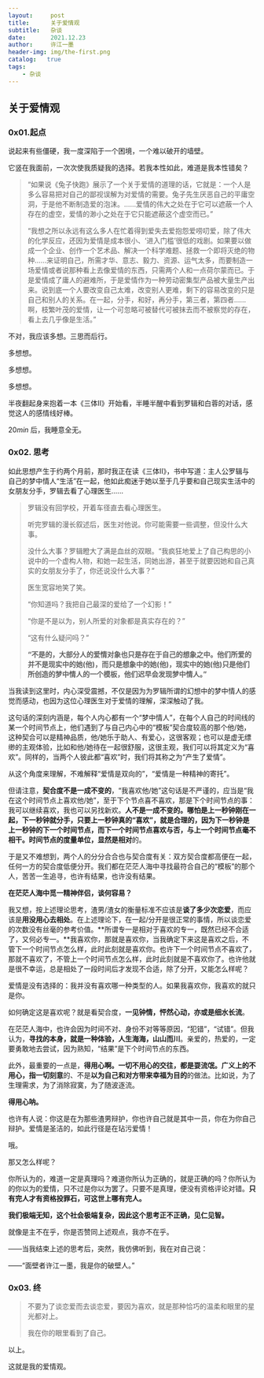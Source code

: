 ```yaml
---
layout:     post
title:      关于爱情观
subtitle:   杂谈
date:       2021.12.23
author:     许江一墨
header-img: img/the-first.png
catalog:   true
tags:
    - 杂谈
---
```


## 关于爱情观

### 0x01.起点

说起来有些僵硬，我一度深陷于一个困境，一个难以破开的墙壁。

它竖在我面前，一次次使我质疑我的选择。若我本性如此，难道是我本性错矣？

> “如果说《兔子快跑》展示了一个关于爱情的道理的话，它就是：一个人是多么容易把对自己的鄙视误解为对爱情的需要。兔子先生厌恶自己的平庸空洞，于是他不断制造爱的泡沫。……爱情的伟大之处在于它可以遮蔽一个人存在的虚空，爱情的渺小之处在于它只能遮蔽这个虚空而已。”
>
> “我想之所以永远有这么多人在忙着得到爱失去爱抱怨爱唠叨爱，除了伟大的化学反应，还因为爱情是成本很小、‘进入门槛’很低的戏剧。如果要以做成一个企业、创作一个艺术品、解决一个科学难题、拯救一个即将灭绝的物种……来证明自己，所需才华、意志、毅力、资源、运气太多，而要制造一场爱情或者说那种看上去像爱情的东西，只需两个人和一点荷尔蒙而已。于是爱情成了庸人的避难所，于是爱情作为一种劳动密集型产品被大量生产出来。说到底一个人要改变自己太难，改变别人更难，剩下的容易改变的只是自己和别人的关系。在一起，分手，和好，再分手，第三者，第四者……啊，枝繁叶茂的爱情，让一个可忽略可被替代可被抹去而不被察觉的存在，看上去几乎像是生活。”

不对，我应该多想。三思而后行。

多想想。

多想想。

多想想。

半夜翻起身来抱着一本《三体Ⅱ》开始看，半睡半醒中看到罗辑和白蓉的对话，感觉这人的感情线好棒。

$20min$ 后，我睡意全无。

### 0x02. 思考

如此思想产生于约两个月前，那时我正在读《三体Ⅱ》，书中写道：主人公罗辑与自己的梦中情人“生活”在一起，他如此痴迷于她以至于几乎要和自己现实生活中的女朋友分手，罗辑去看了心理医生......

> 罗辑没有回学校，开着车径直去看心理医生。
>
> 听完罗辑的漫长叙述后，医生对他说。你可能需要一些调整，但没什么大事。
>
> 没什么大事？罗辑瞪大了满是血丝的双眼。“我疯狂地爱上了自己构思的小说中的一个虚构人物，和她一起生活，同她出游，甚至于就要因她和自己真实的女朋友分手了，你还说没什么大事？”
>
> 医生宽容地笑了笑。
>
> “你知道吗？我把自己最深的爱给了一个幻影！”
>
> “你是不是以为，别人所爱的对象都是真实存在的？”
>
> “这有什么疑问吗？”
>
> **“不是的，大部分人的爱情对象也只是存在于自己的想象之中。他们所爱的并不是现实中的她(他)，而只是想象中的她(他)，现实中的她(他)只是他们所创造的梦中情人的一个模板，他们迟早会发现梦中情人。”**

当我读到这里时，内心深受震撼，不仅是因为为罗辑所谓的幻想中的梦中情人的感觉而感动，也因为这位心理医生对于爱情的理解，深深触动了我。

这句话的深刻内涵是，每个人内心都有一个“梦中情人”，在每个人自己的时间线的某一个时间节点上，他们遇到了与自己内心中的“模板”契合度较高的那个他/她，这种契合可以是精神品质，他/她乐于助人、有爱心，这很客观；也可以是虚无缥缈的主观体验，比如和他/她待在一起很舒服，这很主观，我们可以将其定义为“喜欢”。同样的，当两个人彼此都“喜欢”时，我们将其称之为“产生了爱情”。

从这个角度来理解，不难解释“爱情是双向的”，“爱情是一种精神的寄托”。

但请注意，**契合度不是一成不变的**，“我喜欢他/她”这句话是不严谨的，应当是“我在这个时间节点上喜欢他/她”，至于下个节点喜不喜欢，那是下个时间节点的事：我可以继续喜欢，我也可以另找新欢。**人不是一成不变的。**哪怕是上一秒钟刚在一起，下一秒钟就分手，只要上一秒钟真的“喜欢”，就是合理的，因为下一秒钟是上一秒钟的下一个时间节点，而下一个时间节点喜欢与否，与上一个时间节点毫不相干。时间节点的度量单位，显然是**相对**的。

于是又不难想到，两个人的分分合合也与契合度有关：双方契合度都高便在一起，任何一方的契合度低便分开。我们都在茫茫人海中寻找最符合自己的“模板”的那个人，苦苦一生追寻，也许有结果，也许没有结果。

**在茫茫人海中觅一精神伴侣，谈何容易？**

我又想，按上述理论思考，渣男/渣女的衡量标准不应该是**谈了多少次恋爱**，而应该是**用没用心去相处**。在上述理论下，在一起/分开是很正常的事情，所以谈恋爱的次数没有丝毫的参考价值。**所谓专一是相对于喜欢的专一，既然已经不合适了，又何必专一。**我喜欢你，那就是喜欢你，当我确定下来这是喜欢之后，不管下一个时间节点怎么样，此时此刻就是喜欢你。也许下一个时间节点不喜欢了，那就不喜欢了，不管上一个时间节点怎么样，此时此刻就是不喜欢你了。也许他就是很不幸运，总是相处了一段时间后才发现不合适，除了分开，又能怎么样呢？

爱情是没有选择的：我并没有喜欢哪一种类型的人。如果我喜欢你，我喜欢的就只是你。

如何确定这是喜欢呢？就是看契合度，**一见钟情，怦然心动，亦或是细水长流**。

在茫茫人海中，也许会因为时间不对、身份不对等等原因，“犯错”，“试错”。但我认为，**寻找的本身，就是一种体验，人生海海，山山而川**。亲爱的，热爱的，一定要勇敢地去尝试，因为熟知，“结果”是下个时间节点的东西。

此外，最重要的一点是，**得用心啊。**一切不用心的交往，都是耍流氓。广义上的不用心，指一切**刻意**的、不是**以为自己和对方带来幸福为目的**的做法。比如说，为了生理需求，为了消除寂寞，为了随波逐流。

**得用心呐。**

也许有人说：你这是在为那些渣男辩护，你也许自己就是其中一员，你在为你自己辩护。爱情是圣洁的，如此行径是在玷污爱情！

哦。

那又怎么样呢？

你所认为的，难道一定是真理吗？难道你所认为正确的，就是正确的吗？你所认为的你以为的爱情，只不过是你以为罢了。只要不是真理，便没有资格评论对错。**只有完人才有资格投罪石，可这世上哪有完人。**

**我们极端无知，这个社会极端复杂，因此这个思考正不正确，见仁见智。**

就像是主不在乎，你是否赞同上述观点，我亦不在乎。

——当我结束上述的思考后，突然，我仿佛听到，我在对自己说：

——“面壁者许江一墨，我是你的破壁人。”

### 0x03. 终

> 不要为了谈恋爱而去谈恋爱，要因为喜欢，就是那种恰巧的温柔和眼里的星光都对上。
> 
> 我在你的眼里看到了自己。

以上。

这就是我的爱情观。



